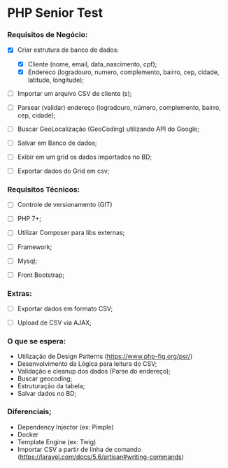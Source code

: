 # PHP Senior Test

### Requisitos de Negócio:

- [X] Criar estrutura de banco de dados:
    * [X] Cliente (nome, email, data_nascimento, cpf);
    * [X] Endereco (logradouro, numero, complemento, bairro, cep, cidade, latitude, longitude);
- [ ] Importar um arquivo CSV de cliente (s);
- [ ] Parsear (validar) endereço (logradouro, número, complemento, bairro, cep, cidade);
- [ ] Buscar GeoLocalização (GeoCoding) utilizando API do Google;
- [ ] Salvar em Banco de dados;
- [ ] Exibir em um grid os dados importados no BD;
- [ ] Exportar dados do Grid em csv;


### Requisitos Técnicos:

- [ ] Controle de versionamento (GIT)
- [ ] PHP 7+;
- [ ] Utilizar Composer para libs externas;
- [ ] Framework;
- [ ] Mysql;
- [ ] Front Bootstrap;


### Extras:

- [ ] Exportar dados em formato CSV;
- [ ] Upload de CSV via AJAX;


### O que se espera: 

- Utilização de Design Patterns (https://www.php-fig.org/psr/)
- Desenvolvimento da Lógica para leitura do CSV;
- Validação e cleanup dos dados (Parse do endereço);
- Buscar geocoding;
- Estruturação da tabela;
- Salvar dados no BD;


### Diferenciais;

- Dependency Injector (ex: Pimple)
- Docker
- Template Engine (ex: Twig)
- Importar CSV a partir de linha de comando (https://laravel.com/docs/5.6/artisan#writing-commands)
